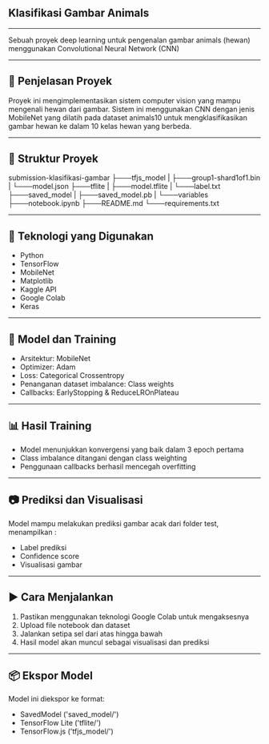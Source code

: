 ## Klasifikasi Gambar Animals
----------------------------
Sebuah proyek deep learning untuk pengenalan gambar animals (hewan) menggunakan Convolutional Neural Network (CNN)

---------------------------
## 📝 Penjelasan Proyek 
Proyek ini mengimplementasikan sistem computer vision yang mampu mengenali hewan dari gambar. Sistem ini menggunakan CNN dengan jenis MobileNet yang dilatih pada dataset animals10 untuk mengklasifikasikan gambar hewan ke dalam 10 kelas hewan yang berbeda.

--------------------------
## 📁 Struktur Proyek
submission-klasifikasi-gambar
├───tfjs_model
| ├───group1-shard1of1.bin
| └───model.json
├───tflite
| ├───model.tflite
| └───label.txt
├───saved_model
| ├───saved_model.pb
| └───variables
├───notebook.ipynb
├───README.md
└───requirements.txt

---------------------------
## 🚀 Teknologi yang Digunakan
- Python
- TensorFlow
- MobileNet
- Matplotlib
- Kaggle API
- Google Colab
- Keras

---------------------------
##  🧠 Model dan Training
- Arsitektur: MobileNet
- Optimizer: Adam
- Loss: Categorical Crossentropy
- Penanganan dataset imbalance: Class weights
- Callbacks: EarlyStopping & ReduceLROnPlateau

---------------------------
## 📊 Hasil Training
- Model menunjukkan konvergensi yang baik dalam 3 epoch pertama
- Class imbalance ditangani dengan class weighting
- Penggunaan callbacks berhasil mencegah overfitting

---------------------------
## 📷 Prediksi dan Visualisasi
Model mampu melakukan prediksi gambar acak dari folder test, menampilkan :
- Label prediksi
- Confidence score
- Visualisasi gambar

---------------------------
## ▶️ Cara Menjalankan
1. Pastikan menggunakan teknologi Google Colab untuk mengaksesnya
2. Upload file notebook dan dataset
3. Jalankan setipa sel dari atas hingga bawah
4. Hasil model akan muncul sebagai visualisasi dan prediksi

--------------------------
## 📦 Ekspor Model
Model ini diekspor ke format:
- SavedModel ('saved_model/')
- TensorFlow Lite ('tflite/')
- TensorFlow.js ('tfjs_model/')
